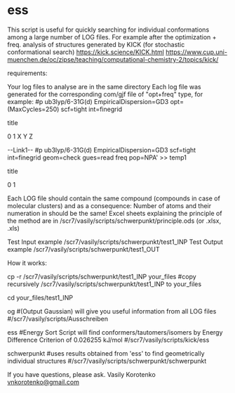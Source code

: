 # ess
This script is useful for quickly searching for individual conformations among a large number of LOG files. For example after the optimization + freq. analysis of structures generated by KICK (for stochastic conformational search) 
https://kick.science/KICK.html
https://www.cup.uni-muenchen.de/oc/zipse/teaching/computational-chemistry-2/topics/kick/

requirements:

Your log files to analyse are in the same directory
Each log file was generated for the corresponding com/gjf file of "opt+freq" type, for example:
#p ub3lyp/6-31G(d) EmpiricalDispersion=GD3 opt=(MaxCycles=250) scf=tight int=finegrid

title

0 1 X Y Z

--Link1-- #p ub3lyp/6-31G(d) EmpiricalDispersion=GD3 scf=tight int=finegrid geom=check gues=read freq pop=NPA' >> temp1

title

0 1

Each LOG file should contain the same compound (compounds in case of molecular clusters) and as a consequence:
Number of atoms and their numeration in should be the same!
Excel sheets explaining the principle of the method are in /scr7/vasily/scripts/schwerpunkt/principle.ods (or .xlsx, .xls)

Test Input example /scr7/vasily/scripts/schwerpunkt/test1_INP Test Output example /scr7/vasily/scripts/schwerpunkt/test1_OUT

How it works:

cp -r /scr7/vasily/scripts/schwerpunkt/test1_INP your_files #copy recursively /scr7/vasily/scripts/schwerpunkt/test1_INP to your_files

cd your_files/test1_INP

og #(Output Gaussian) will give you useful information from all LOG files #/scr7/vasily/scripts/Ausschreiben

ess #Energy Sort Script will find conformers/tautomers/isomers by Energy Difference Criterion of 0.026255 kJ/mol #/scr7/vasily/scripts/kick/ess

schwerpunkt #uses results obtained from 'ess' to find geometrically individual structures #/scr7/vasily/scripts/schwerpunkt/schwerpunkt

If you have questions, please ask.
Vasily Korotenko
vnkorotenko@gmail.com
